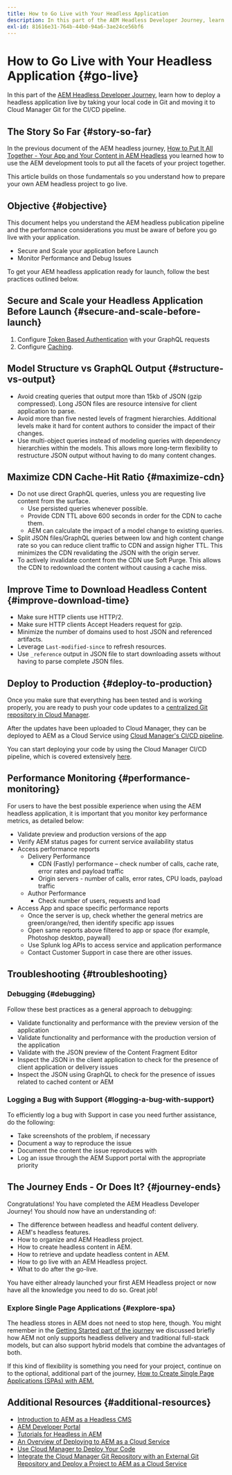 ```yaml
---
title: How to Go Live with Your Headless Application
description: In this part of the AEM Headless Developer Journey, learn how to deploy a headless application live by taking your local code in Git and moving it to Cloud Manager Git for the CI/CD pipeline.
exl-id: 81616e31-764b-44b0-94a6-3ae24ce56bf6
---
```

# How to Go Live with Your Headless Application {#go-live}

In this part of the [AEM Headless Developer Journey](overview.md), learn how to deploy a headless application live by taking your local code in Git and moving it to Cloud Manager Git for the CI/CD pipeline.

## The Story So Far {#story-so-far}

In the previous document of the AEM headless journey, [How to Put It All Together - Your App and Your Content in AEM Headless](put-it-all-together.md) you learned how to use the AEM development tools to put all the facets of your project together.

This article builds on those fundamentals so you understand how to prepare your own AEM headless project to go live.

## Objective {#objective}

This document helps you understand the AEM headless publication pipeline and the performance considerations you must be aware of before you go live with your application.

* Secure and Scale your application before Launch
* Monitor Performance and Debug Issues

<!-- Alexandru: this is a bit redundant, to review again later

## Prepare your AEM Headless Application for Go-Live {#prepare-your-aem-headless-application-for-golive}

-->
To get your AEM headless application ready for launch, follow the best practices outlined below.

## Secure and Scale your Headless Application Before Launch {#secure-and-scale-before-launch}

1. Configure [Token Based Authentication](/help/headless/security/authentication.md) with your GraphQL requests
1. Configure [Caching](/help/implementing/dispatcher/caching.md).

## Model Structure vs GraphQL Output {#structure-vs-output}

* Avoid creating queries that output more than 15kb of JSON (gzip compressed). Long JSON files are resource intensive for client application to parse.
* Avoid more than five nested levels of fragment hierarchies. Additional levels make it hard for content authors to consider the impact of their changes.
* Use multi-object queries instead of modeling queries with dependency hierarchies within the models. This allows more long-term flexibility to restructure JSON output without having to do many content changes.

## Maximize CDN Cache-Hit Ratio {#maximize-cdn}

* Do not use direct GraphQL queries, unless you are requesting live content from the surface.
  * Use persisted queries whenever possible.
  * Provide CDN TTL above 600 seconds in order for the CDN to cache them.
  * AEM can calculate the impact of a model change to existing queries.
* Split JSON files/GraphQL queries between low and high content change rate so you can reduce client traffic to CDN and assign higher TTL. This minimizes the CDN revalidating the JSON with the origin server.
* To actively invalidate content from the CDN use Soft Purge. This allows the CDN to redownload the content without causing a cache miss.

## Improve Time to Download Headless Content {#improve-download-time}

* Make sure HTTP clients use HTTP/2.
* Make sure HTTP clients Accept Headers request for gzip.
* Minimize the number of domains used to host JSON and referenced artifacts.
* Leverage `Last-modified-since` to refresh resources.
* Use `_reference` output in JSON file to start downloading assets without having to parse complete JSON files.

## Deploy to Production {#deploy-to-production}

Once you make sure that everything has been tested and is working properly, you are ready to push your code updates to a [centralized Git repository in Cloud Manager](https://experienceleague.adobe.com/docs/experience-manager-cloud-manager/using/managing-code/setup-cloud-manager-git-integration.html).

After the updates have been uploaded to Cloud Manager, they can be deployed to AEM as a Cloud Service using [Cloud Manager's CI/CD pipeline](https://experienceleague.adobe.com/docs/experience-manager-cloud-manager/using/how-to-use/deploying-code.html).

You can start deploying your code by using the Cloud Manager CI/CD pipeline, which is covered extensively [here](/help/implementing/deploying/overview.md).

## Performance Monitoring {#performance-monitoring}

For users to have the best possible experience when using the AEM headless application, it is important that you monitor key performance metrics, as detailed below:

* Validate preview and production versions of the app
* Verify AEM status pages for current service availability status
* Access performance reports
  * Delivery Performance
    * CDN (Fastly) performance – check number of calls, cache rate, error rates and payload traffic
    * Origin servers - number of calls, error rates, CPU loads, payload traffic
  * Author Performance
    * Check number of users, requests and load
* Access App and space specific performance reports
  * Once the server is up, check whether the general metrics are green/orange/red, then identify specific app issues
  * Open same reports above filtered to app or space (for example, Photoshop desktop, paywall)
  * Use Splunk log APIs to access service and application performance
  * Contact Customer Support in case there are other issues.

## Troubleshooting {#troubleshooting}

### Debugging {#debugging}

Follow these best practices as a general approach to debugging:

* Validate functionality and performance with the preview version of the application
* Validate functionality and performance with the production version of the application
* Validate with the JSON preview of the Content Fragment Editor
* Inspect the JSON in the client application to check for the presence of client application or delivery issues
* Inspect the JSON using GraphQL to check for the presence of issues related to cached content or AEM

### Logging a Bug with Support {#logging-a-bug-with-support}

To efficiently log a bug with Support in case you need further assistance, do the following:

* Take screenshots of the problem, if necessary
* Document a way to reproduce the issue
* Document the content the issue reproduces with
* Log an issue through the AEM Support portal with the appropriate priority

## The Journey Ends - Or Does It? {#journey-ends}

Congratulations! You have completed the AEM Headless Developer Journey! You should now have an understanding of:

* The difference between headless and headful content delivery.
* AEM's headless features.
* How to organize and AEM Headless project.
* How to create headless content in AEM.
* How to retrieve and update headless content in AEM.
* How to go live with an AEM Headless project.
* What to do after the go-live.

You have either already launched your first AEM Headless project or now have all the knowledge you need to do so. Great job!

### Explore Single Page Applications {#explore-spa}

The headless stores in AEM does not need to stop here, though. You might remember in the [Getting Started part of the journey](getting-started.md#integration-levels) we discussed briefly how AEM not only supports headless delivery and traditional full-stack models, but can also support hybrid models that combine the advantages of both.

If this kind of flexibility is something you need for your project, continue on to the optional, additional part of the journey, [How to Create Single Page Applications (SPAs) with AEM.](create-spa.md)

## Additional Resources {#additional-resources}

* [Introduction to AEM as a Headless CMS](/help/headless/introduction.md)
* [AEM Developer Portal](https://experienceleague.adobe.com/landing/experience-manager/headless/developer.html)
* [Tutorials for Headless in AEM](https://experienceleague.adobe.com/docs/experience-manager-learn/getting-started-with-aem-headless/overview.html) 
* [An Overview of Deploying to AEM as a Cloud Service](/help/implementing/deploying/overview.md)
* [Use Cloud Manager to Deploy Your Code](https://experienceleague.adobe.com/docs/experience-manager-cloud-manager/using/how-to-use/deploying-code.html)
* [Integrate the Cloud Manager Git Repository with an External Git Repository and Deploy a Project to AEM as a Cloud Service](https://experienceleague.adobe.com/docs/experience-manager-learn/cloud-service/cloud-manager/devops/deploy-code.html)
